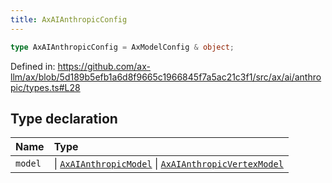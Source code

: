 ```yaml
---
title: AxAIAnthropicConfig
---
```


```ts
type AxAIAnthropicConfig = AxModelConfig & object;
```

Defined in: https://github.com/ax-llm/ax/blob/5d189b5efb1a6d8f9665c1966845f7a5ac21c3f1/src/ax/ai/anthropic/types.ts#L28

## Type declaration

| Name | Type |
| :------ | :------ |
| `model` | \| [`AxAIAnthropicModel`](/api/#03-apidocs/enumerationaxaianthropicmodel) \| [`AxAIAnthropicVertexModel`](/api/#03-apidocs/enumerationaxaianthropicvertexmodel) |
